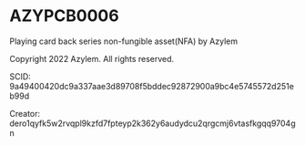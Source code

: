 # AZYPCB0006
Playing card back series non-fungible asset(NFA) by Azylem

Copyright 2022 Azylem. All rights reserved.

SCID: 9a49400420dc9a337aae3d89708f5bddec92872900a9bc4e5745572d251eb99d

Creator: dero1qyfk5w2rvqpl9kzfd7fpteyp2k362y6audydcu2qrgcmj6vtasfkgqq9704gn
